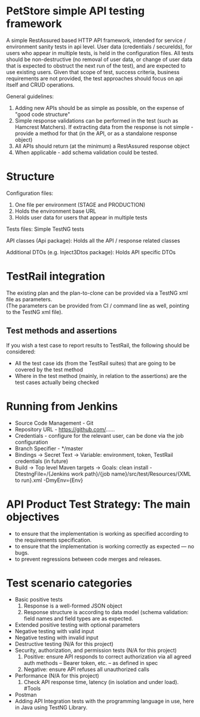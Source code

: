 # PetStore simple API testing framework

A simple RestAssured based HTTP API framework, intended for service / environment
sanity tests in api level.
User data (credentials / secureIds), for users who appear in multiple tests, 
is held in the configuration files.
All tests should be non-destructive (no removal of user data, or change of user data that is 
expected to obstruct the next run of the test), and are expected to use existing users.
Given that scope of test, success criteria, business requirements are not provided, 
the test approaches should focus on api itself and CRUD operations.


General guidelines:
1. Adding new APIs should be as simple as possible, on the expense of "good code structure"
2. Simple response validations can be performed in the test (such as Hamcrest Matchers). 
   If extracting data from the response is not simple - provide a method for that 
   (in the API, or as a standalone response object)
3. All APIs should return (at the minimum) a RestAssured response object
4. When applicable - add schema validation could be tested.

# Structure
Configuration files:
1. One file per environment (STAGE and PRODUCTION)
2. Holds the environment base URL
3. Holds user data for users that appear in multiple tests


Tests files:
Simple TestNG tests

API classes (Api package):
Holds all the API / response related classes

Additional DTOs (e.g. Inject3Dtos package):
Holds API specific DTOs


# TestRail integration
 
The existing plan and the plan-to-clone can be provided via a TestNG xml file as parameters.  
(The parameters can be provided from CI / command line as well, pointing to the TestNG xml file).

## Test methods and assertions
If you wish a test case to report results to TestRail, the following should be considered:
- All the test case ids (from the TestRail suites) that are going to be covered by the test method
- Where in the test method (mainly, in relation to the assertions) are the test cases actually being checked


# Running from Jenkins
- Source Code Management - Git
- Repository URL - https://github.com/......
- Credentials - configure for the relevant user, can be done via the job configuration
- Branch Specifier - */master
- Bindings -> Secret Text -> Variable: environment, token, TestRail credentials (in future) 
- Build -> Top level Maven targets -> Goals: clean install -DtestngFile=/{Jenkins work path}/{job name}/src/test/Resources/{XML to run}.xml -DmyEnv={Env}


# API Product Test Strategy: The main objectives
- to ensure that the implementation is working as specified according to the requirements specification.
- to ensure that the implementation is working correctly as expected — no bugs.
- to prevent regressions between code merges and releases.
# Test scenario categories
- Basic positive tests
   1. Response is a well-formed JSON object
   2. Response structure is according to data model 
      (schema validation: field names and field types are as expected.
- Extended positive testing with optional parameters
- Negative testing with valid input
- Negative testing with invalid input
- Destructive testing (N/A for this project)
- Security, authorization, and permission tests (N/A for this project)
    1. Positive: ensure API responds to correct authorization via all agreed auth
      methods – Bearer token, etc. – as defined in spec
    2. Negative: ensure API refuses all unauthorized calls
- Performance (N/A for this project)
    1. Check API response time, latency (in isolation and under load).  
#Tools
- Postman 
- Adding API Integration tests with the programming language in use,
here in Java using TestNG Library.